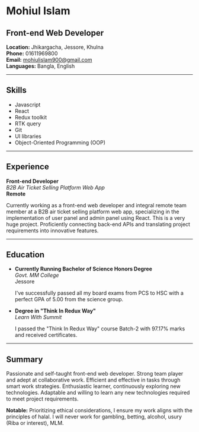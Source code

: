 # Mohiul Islam
## Front-end Web Developer

**Location:** Jhikargacha, Jessore, Khulna  
**Phone:** 01611969800  
**Email:** mohiulislam900@gmail.com  
**Languages:** Bangla, English

---

## Skills
- Javascript
- React
- Redux toolkit
- RTK query
- Git
- UI libraries
- Object-Oriented Programming (OOP)

---

## Experience

**Front-end Developer**  
*B2B Air Ticket Selling Platform Web App*  
**Remote**  

Currently working as a front-end web developer and integral remote team member at a B2B air ticket selling platform web app, specializing in the implementation of user panel and admin panel using React. This is a very huge project. Proficiently connecting back-end APIs and translating project requirements into innovative features.

---

## Education

- **Currently Running Bachelor of Science Honors Degree**  
  *Govt. MM College*  
  Jessore  

  I've successfully passed all my board exams from PCS to HSC with a perfect GPA of 5.00 from the science group.

- **Degree in "Think In Redux Way"**  
  *Learn With Summit*  

  I passed the "Think In Redux Way" course Batch-2 with 97.17% marks and received certificates.

---

## Summary

Passionate and self-taught front-end web developer. Strong team player and adept at collaborative work. Efficient and effective in tasks through smart work strategies. Enthusiastic learner, continuously exploring new technologies. Adaptable and willing to learn any new technologies required to meet project requirements.

**Notable:** Prioritizing ethical considerations, I ensure my work aligns with the principles of halal. I will never work for gambling, betting, alcohol, usury (Riba or interest), MLM.


